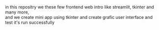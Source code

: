 in this repositry we these few  frontend web intro like streamlit, tkinter and many more,  
and we create mini app using tkinter  and create grafic user interface  and test it's run successfully

